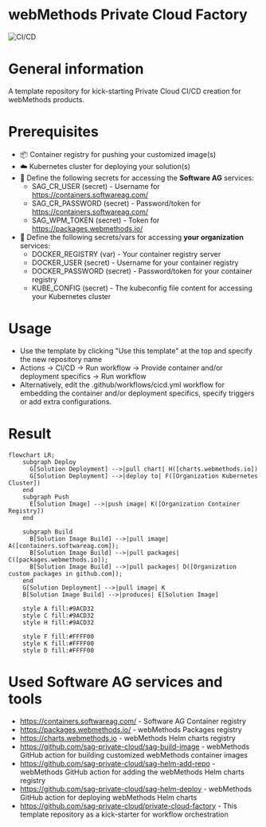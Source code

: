 # webMethods Private Cloud Factory

![CI/CD](https://github.com/sag-private-cloud/private-cloud-factory/actions/workflows/cicd.yml/badge.svg)

# General information
A template repository for kick-starting Private Cloud CI/CD creation for webMethods products. 

# Prerequisites
- :package: Container registry for pushing your customized image(s)
- :cloud: Kubernetes cluster for deploying your solution(s)
- :key: Define the following secrets for accessing the **Software AG** services:
  - SAG_CR_USER (secret) - Username for https://containers.softwareag.com/
  - SAG_CR_PASSWORD (secret) - Password/token for https://containers.softwareag.com/
  - SAG_WPM_TOKEN (secret) - Token for https://packages.webmethods.io/
- :key: Define the following secrets/vars for accessing **your organization** services:
  - DOCKER_REGISTRY (var) - Your container registry server
  - DOCKER_USER (secret) - Username for your container registry
  - DOCKER_PASSWORD (secret) - Password/token for your container registry
  - KUBE_CONFIG (secret) - The kubeconfig file content for accessing your Kubernetes cluster

# Usage
- Use the template by clicking "Use this template" at the top and specify the new repository name
- Actions -> CI/CD -> Run workflow -> Provide container and/or deployment specifics -> Run workflow
- Alternatively, edit the .github/workflows/cicd.yml workflow for embedding the container and/or deployment specifics, specify triggers or add extra configurations.

# Result
```mermaid
flowchart LR;
    subgraph Deploy
      G[Solution Deployment] -->|pull chart| H([charts.webmethods.io])
      G[Solution Deployment] -->|deploy to| F([Organization Kubernetes Cluster])
    end
    subgraph Push
      E[Solution Image] -->|push image| K([Organization Container Registry])
    end
   
    subgraph Build
      B[Solution Image Build] -->|pull image| A([containers.softwareag.com]);
      B[Solution Image Build] -->|pull packages| C([packages.webmethods.io]);
      B[Solution Image Build] -->|pull packages| D([Organization custom packages in github.com]);
    end
    G[Solution Deployment] -->|pull image| K
    B[Solution Image Build] -->|produces| E[Solution Image]

    style A fill:#9ACD32
    style C fill:#9ACD32
    style H fill:#9ACD32

    style F fill:#FFFF00
    style K fill:#FFFF00
    style D fill:#FFFF00
```

# Used Software AG services and tools
- https://containers.softwareag.com/ - Software AG Container registry
- https://packages.webmethods.io/ - webMethods Packages registry
- https://charts.webmethods.io - webMethods Helm charts registry
- https://github.com/sag-private-cloud/sag-build-image - webMethods GitHub action for building customized webMethods container images
- https://github.com/sag-private-cloud/sag-helm-add-repo - webMethods GitHub action for adding the webMethods Helm charts registry
- https://github.com/sag-private-cloud/sag-helm-deploy - webMethods GitHub action for deploying webMethods Helm charts
- https://github.com/sag-private-cloud/private-cloud-factory - This template repository as a kick-starter for workflow orchestration
